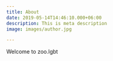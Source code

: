 ```yaml
---
title: About
date: 2019-05-14T14:46:10.000+06:00
description: This is meta description
image: images/author.jpg

---
```

Welcome to zoo.lgbt